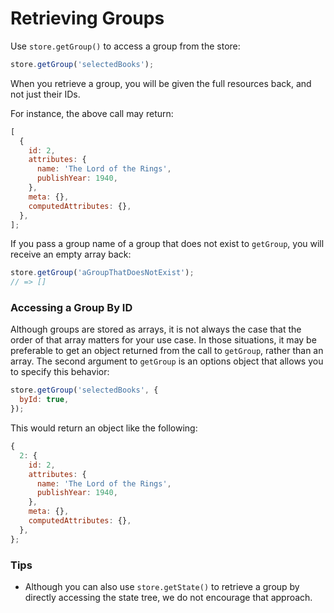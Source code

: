 # Retrieving Groups

Use `store.getGroup()` to access a group from the store:

```js
store.getGroup('selectedBooks');
```

When you retrieve a group, you will be given the full resources back, and not just their IDs.

For instance, the above call may return:

```js
[
  {
    id: 2,
    attributes: {
      name: 'The Lord of the Rings',
      publishYear: 1940,
    },
    meta: {},
    computedAttributes: {},
  },
];
```

If you pass a group name of a group that does not exist to `getGroup`, you will receive an empty array back:

```js
store.getGroup('aGroupThatDoesNotExist');
// => []
```

### Accessing a Group By ID

Although groups are stored as arrays, it is not always the case that the order of that array matters for
your use case. In those situations, it may be preferable to get an object returned from the call to
`getGroup`, rather than an array. The second argument to `getGroup` is an options object that allows you
to specify this behavior:

```js
store.getGroup('selectedBooks', {
  byId: true,
});
```

This would return an object like the following:

```js
{
  2: {
    id: 2,
    attributes: {
      name: 'The Lord of the Rings',
      publishYear: 1940,
    },
    meta: {},
    computedAttributes: {},
  },
};
```

### Tips

* Although you can also use `store.getState()` to retrieve a group by directly accessing the state tree, we
  do not encourage that approach.
